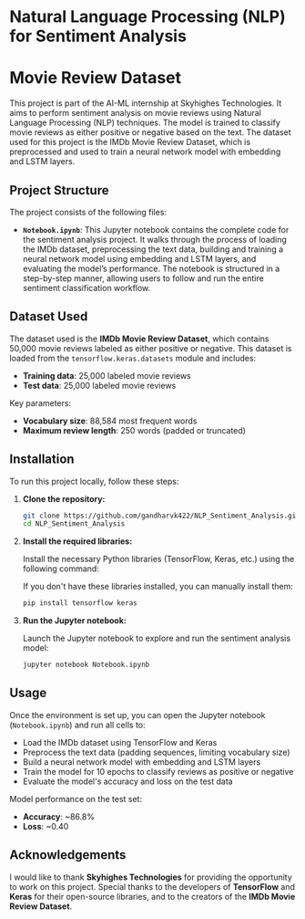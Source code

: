 # Natural Language Processing (NLP) for Sentiment Analysis

# Movie Review Dataset

This project is part of the AI-ML internship at Skyhighes Technologies. It aims to perform sentiment analysis on movie reviews using Natural Language Processing (NLP) techniques. The model is trained to classify movie reviews as either positive or negative based on the text. The dataset used for this project is the IMDb Movie Review Dataset, which is preprocessed and used to train a neural network model with embedding and LSTM layers.

## Project Structure

The project consists of the following files:

* **`Notebook.ipynb`**: This Jupyter notebook contains the complete code for the sentiment analysis project. It walks through the process of loading the IMDb dataset, preprocessing the text data, building and training a neural network model using embedding and LSTM layers, and evaluating the model’s performance. The notebook is structured in a step-by-step manner, allowing users to follow and run the entire sentiment classification workflow.

## Dataset Used

The dataset used is the **IMDb Movie Review Dataset**, which contains 50,000 movie reviews labeled as either positive or negative. This dataset is loaded from the `tensorflow.keras.datasets` module and includes:

- **Training data**: 25,000 labeled movie reviews
- **Test data**: 25,000 labeled movie reviews

Key parameters:
- **Vocabulary size**: 88,584 most frequent words
- **Maximum review length**: 250 words (padded or truncated)

## Installation

To run this project locally, follow these steps:

1. **Clone the repository:**

   ```bash
   git clone https://github.com/gandharvk422/NLP_Sentiment_Analysis.git
   cd NLP_Sentiment_Analysis
   ```

2. **Install the required libraries:**

   Install the necessary Python libraries (TensorFlow, Keras, etc.) using the following command:
   
   If you don't have these libraries installed, you can manually install them:
   
   ```bash
   pip install tensorflow keras
   ```

3. **Run the Jupyter notebook:**

   Launch the Jupyter notebook to explore and run the sentiment analysis model:

   ```bash
   jupyter notebook Notebook.ipynb
   ```

## Usage

Once the environment is set up, you can open the Jupyter notebook (`Notebook.ipynb`) and run all cells to:

- Load the IMDb dataset using TensorFlow and Keras
- Preprocess the text data (padding sequences, limiting vocabulary size)
- Build a neural network model with embedding and LSTM layers
- Train the model for 10 epochs to classify reviews as positive or negative
- Evaluate the model's accuracy and loss on the test data

Model performance on the test set:
- **Accuracy**: ~86.8%
- **Loss**: ~0.40

## Acknowledgements

I would like to thank **Skyhighes Technologies** for providing the opportunity to work on this project. Special thanks to the developers of **TensorFlow** and **Keras** for their open-source libraries, and to the creators of the **IMDb Movie Review Dataset**.
